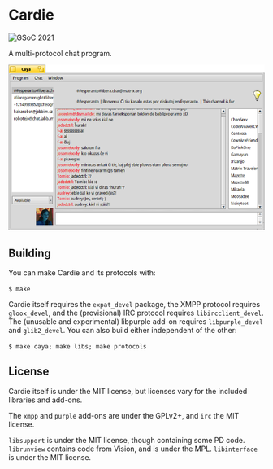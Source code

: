 # Cardie
![GSoC 2021](https://img.shields.io/badge/GSoC-2021-green.svg)

A multi-protocol chat program.

![Screenshot](data/screenshots/update-1.png)

## Building
You can make Cardie and its protocols with:

`$ make`

Cardie itself requires the `expat_devel` package, the XMPP protocol requires
`gloox_devel`, and the (provisional) IRC protocol requires `libircclient_devel`.
The (unusable and experimental) libpurple add-on requires `libpurple_devel` and
`glib2_devel`. You can also build either independent of the other:

`$ make caya; make libs; make protocols`

## License
Cardie itself is under the MIT license, but licenses vary for the included
libraries and add-ons.

The `xmpp` and `purple` add-ons are under the GPLv2+, and `irc` the MIT license.

`libsupport` is under the MIT license, though containing some PD code.
`librunview` contains code from Vision, and is under the MPL.
`libinterface` is under the MIT license.
